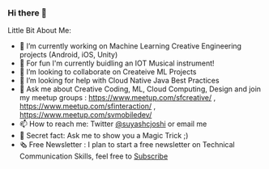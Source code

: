 ### Hi there 👋

<!--
**suyashjoshi/suyashjoshi** is a ✨ _special_ ✨ repository because its `README.md` (this file) appears on your GitHub profile.
-->

Little Bit About Me:

- 🔭 I’m currently working on Machine Learning Creative Engineering projects (Android, iOS, Unity)
- 🌱 For fun I'm currently buidling an IOT Musical instrument!
- 👯 I’m looking to collaborate on Createive ML Projects
- 🤔 I’m looking for help with Cloud Native Java Best Practices
- 💬 Ask me about Creative Coding, ML, Cloud Computing, Design and join my meetup groups : https://www.meetup.com/sfcreative/ , https://www.meetup.com/sfinteraction/ , https://www.meetup.com/svmobiledev/
- 📫 How to reach me: Twitter [@suyashcjoshi](https://twitter.com/suyashcjoshi) or email me
- 🎩 Secret fact: Ask me to show you a Magic Trick ;)
- 🗞 Free Newsletter : I plan to start a free newsletter on Technical Communication Skills, feel free to [Subscribe](http://tinyletter.com/suyash)
